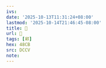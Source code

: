 ```yaml
---
ivs:
date: '2025-10-13T11:31:24+08:00'
lastmod: '2025-10-14T21:46:45-08:00'
title: 󰩔
url: 󰩔
tags: [䣋]
hex: 48CB
src: DCCV
note:
---
```

